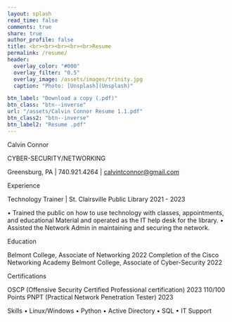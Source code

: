 ```yaml
---
layout: splash
read_time: false
comments: true
share: true
author_profile: false
title: <br><br><br><br><br>Resume
permalink: /resume/
header:
  overlay_color: "#000"
  overlay_filter: "0.5"
  overlay_image: /assets/images/trinity.jpg
  caption: "Photo: [Unsplash](Unsplash)"

btn_label: "Download a copy (.pdf)"
btn_class: "btn--inverse"
url: "/assets/Calvin Connor Resume 1.1.pdf"
btn_class2: "btn--inverse"
btn_label2: "Resume .pdf"
---
```

Calvin Connor

CYBER-SECURITY/NETWORKING

Greensburg, PA | 740.921.4264 | calvintconnor@gmail.com

Experience

Technology Trainer | St. Clairsville Public Library 2021 - 2023

• Trained the public on how to use technology with classes, appointments, and educational
Material and operated as the IT help desk for the library.
• Assisted the Network Admin in maintaining and securing the network.

Education

Belmont College, Associate of Networking 2022
Completion of the Cisco Networking Academy
Belmont College, Associate of Cyber-Security 2022

Certifications

OSCP (Offensive Security Certified Professional certification) 2023
110/100 Points
PNPT (Practical Network Penetration Tester) 2023

Skills
• Linux/Windows
• Python
• Active Directory
• SQL
• IT Support
